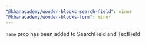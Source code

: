 ```yaml
---
"@khanacademy/wonder-blocks-search-field": minor
"@khanacademy/wonder-blocks-form": minor
---
```


`name` prop has been added to SearchField and TextField
